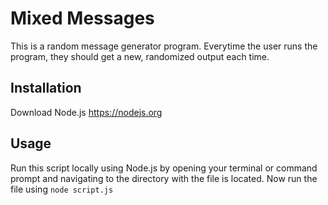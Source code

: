 # Mixed Messages

This is a random message generator program. Everytime the user runs the program, they should get a new, randomized output each time.

## Installation

Download Node.js https://nodejs.org

## Usage

Run this script locally using Node.js by opening your terminal or command prompt and navigating to the directory with the file is located. Now run the file using ```node script.js``` 
